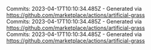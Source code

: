 Commits: 2023-04-17T10:10:34.485Z - Generated via https://github.com/marketplace/actions/artificial-grass
<br>
Commits: 2023-04-17T10:10:34.485Z - Generated via https://github.com/marketplace/actions/artificial-grass
<br>
Commits: 2023-04-17T10:10:34.485Z - Generated via https://github.com/marketplace/actions/artificial-grass
<br>
